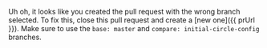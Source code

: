 Uh oh, it looks like you created the pull request with the wrong branch selected. To fix this, close this pull request and create a [new one]({{ prUrl }}). Make sure to use the `base: master` and `compare: initial-circle-config` branches. 